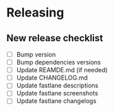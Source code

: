 # Releasing

## New release checklist

- [ ] Bump version
- [ ] Bump dependencies versions
- [ ] Update REAMDE.md (if needed)
- [ ] Update CHANGELOG.md
- [ ] Update fastlane descriptions
- [ ] Update fastlane screenshots
- [ ] Update fastlane changelogs
